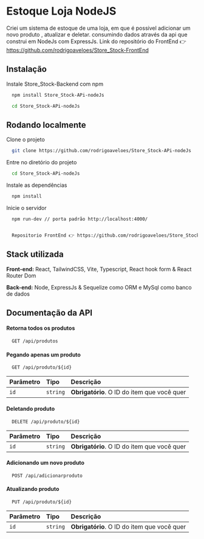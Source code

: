 
# Estoque Loja NodeJS

Criei um sistema de estoque de uma loja, em que é possivel adicionar  um novo produto , atualizar e deletar.
consumindo dados através da api que construi em NodeJs com ExpressJs.
Link do repositório do FrontEnd 👉 https://github.com/rodrigoaveloes/Store_Stock-FrontEnd




## Instalação

Instale Store_Stock-Backend com npm

```bash
  npm install Store_Stock-APi-nodeJs

  cd Store_Stock-APi-nodeJs

```
    
## Rodando localmente

Clone o projeto

```bash
  git clone https://github.com/rodrigoaveloes/Store_Stock-APi-nodeJs
```

Entre no diretório do projeto

```bash
  cd Store_Stock-APi-nodeJs
```

Instale as dependências

```bash
  npm install
```

Inicie o servidor

```bash
  npm run-dev // porta padrão http://localhost:4000/
```

```bash

  Repositorio FrontEnd 👉 https://github.com/rodrigoaveloes/Store_Stock-FrontEnd_reactJS

```


## Stack utilizada

**Front-end:** React, TailwindCSS, Vite, Typescript, React hook form & React Router Dom

**Back-end:** Node, ExpressJs & Sequelize como ORM e MySql como banco de dados


## Documentação da API

#### Retorna todos os produtos

```http
  GET /api/produtos
```


#### Pegando apenas um produto

```http
  GET /api/produto/${id}
```

| Parâmetro   | Tipo       | Descrição                                   |
| :---------- | :--------- | :------------------------------------------ |
| `id`      | `string` | **Obrigatório**. O ID do item que você quer |






#### Deletando produto

```http
  DELETE /api/produto/${id}
```

| Parâmetro   | Tipo       | Descrição                                   |
| :---------- | :--------- | :------------------------------------------ |
| `id`      | `string` | **Obrigatório**. O ID do item que você quer |




#### Adicionando um novo produto

```http
  POST /api/adicionarproduto
```



#### Atualizando produto

```http
  PUT /api/produto/${id}
```

| Parâmetro   | Tipo       | Descrição                                   |
| :---------- | :--------- | :------------------------------------------ |
| `id`      | `string` | **Obrigatório**. O ID do item que você quer |
